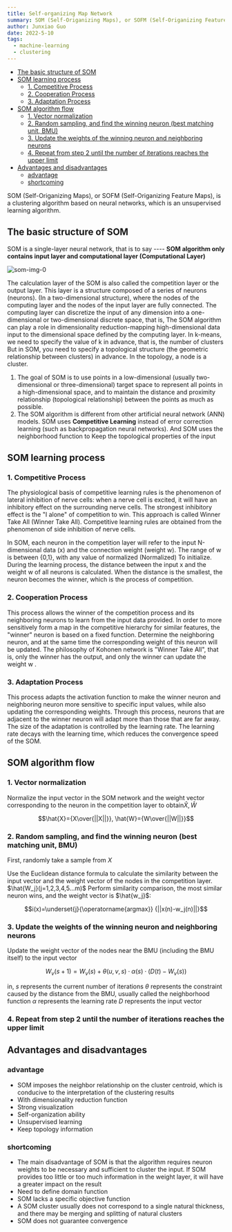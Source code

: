 ```yaml
---
title: Self-organizing Map Network 
summary: SOM (Self-Origanizing Maps), or SOFM (Self-Origanizing Feature Maps), is a clustering algorithm based on neural networks, which is an unsupervised learning algorithm.
author: Junxiao Guo
date: 2022-5-10
tags:
  - machine-learning
  - clustering
---
```


- [The basic structure of SOM](#the-basic-structure-of-som)
- [SOM learning process](#som-learning-process)
  - [1. Competitive Process](#1-competitive-process)
  - [2. Cooperation Process](#2-cooperation-process)
  - [3. Adaptation Process](#3-adaptation-process)
- [SOM algorithm flow](#som-algorithm-flow)
  - [1. Vector normalization](#1-vector-normalization)
  - [2. Random sampling, and find the winning neuron (best matching unit, BMU)](#2-random-sampling-and-find-the-winning-neuron-best-matching-unit-bmu)
  - [3. Update the weights of the winning neuron and neighboring neurons](#3-update-the-weights-of-the-winning-neuron-and-neighboring-neurons)
  - [4. Repeat from step 2 until the number of iterations reaches the upper limit](#4-repeat-from-step-2-until-the-number-of-iterations-reaches-the-upper-limit)
- [Advantages and disadvantages](#advantages-and-disadvantages)
  - [advantage](#advantage)
  - [shortcoming](#shortcoming)


SOM (Self-Origanizing Maps), or SOFM (Self-Origanizing Feature Maps), is a clustering algorithm based on neural networks, which is an unsupervised learning algorithm.

## The basic structure of SOM

SOM is a single-layer neural network, that is to say ---- **SOM algorithm only contains input layer and computational layer (Computational Layer)**

![som-img-0](https://upload.wikimedia.org/wikipedia/commons/thumb/3/35/TrainSOM.gif/440px-TrainSOM.gif)

The calculation layer of the SOM is also called the competition layer or the output layer. This layer is a structure composed of a series of neurons (neurons). (In a two-dimensional structure), where the nodes of the computing layer and the nodes of the input layer are fully connected. The computing layer can discretize the input of any dimension into a one-dimensional or two-dimensional discrete space, that is, The SOM algorithm can play a role in dimensionality reduction-mapping high-dimensional data input to the dimensional space defined by the computing layer. In k-means, we need to specify the value of k in advance, that is, the number of clusters But in SOM, you need to specify a topological structure (the geometric relationship between clusters) in advance. In the topology, a node is a cluster.

1. The goal of SOM is to use points in a low-dimensional (usually two-dimensional or three-dimensional) target space to represent all points in a high-dimensional space, and to maintain the distance and proximity relationship (topological relationship) between the points as much as possible.
2. The SOM algorithm is different from other artificial neural network (ANN) models. SOM uses **Competitive Learning** instead of error correction learning (such as backpropagation neural networks). And SOM uses the neighborhood function to Keep the topological properties of the input

## SOM learning process

### 1. Competitive Process

The physiological basis of competitive learning rules is the phenomenon of lateral inhibition of nerve cells: when a nerve cell is excited, it will have an inhibitory effect on the surrounding nerve cells. The strongest inhibitory effect is the "I alone" of competition to win. This approach is called Winner Take All (Winner Take All). Competitive learning rules are obtained from the phenomenon of side inhibition of nerve cells.

In SOM, each neuron in the competition layer will refer to the input N-dimensional data (x) and the connection weight (weight w). The range of w is between {0,1}, with any value of normalized (Normalized) To initialize. During the learning process, the distance between the input x and the weight w of all neurons is calculated. When the distance is the smallest, the neuron becomes the winner, which is the process of competition.

### 2. Cooperation Process

This process allows the winner of the competition process and its neighboring neurons to learn from the input data provided. In order to more sensitively form a map in the competitive hierarchy for similar features, the "winner" neuron is based on a fixed function. Determine the neighboring neuron, and at the same time the corresponding weight of this neuron will be updated. The philosophy of Kohonen network is "Winner Take All", that is, only the winner has the output, and only the winner can update the weight w .

### 3. Adaptation Process

This process adapts the activation function to make the winner neuron and neighboring neuron more sensitive to specific input values, while also updating the corresponding weights. Through this process, neurons that are adjacent to the winner neuron will adapt more than those that are far away. The size of the adaptation is controlled by the learning rate. The learning rate decays with the learning time, which reduces the convergence speed of the SOM.

## SOM algorithm flow

### 1. Vector normalization

Normalize the input vector in the SOM network and the weight vector corresponding to the neuron in the competition layer to obtain$\hat{X},\hat{W}$

$$\hat{X}={X\over{||X||}}, \hat{W}={W\over{||W||}}$$

### 2. Random sampling, and find the winning neuron (best matching unit, BMU)

First, randomly take a sample from $X$

Use the Euclidean distance formula to calculate the similarity between the input vector and the weight vector of the nodes in the competition layer. $\hat{W_j}(j=1,2,3,4,5...m)$ Perform similarity comparison, the most similar neuron wins, and the weight vector is $\hat{w_j}$:

$$i(x)=\underset{j}{\operatorname{argmax}} {||x(n)-w_j(n)||}$$

### 3. Update the weights of the winning neuron and neighboring neurons

Update the weight vector of the nodes near the BMU (including the BMU itself) to the input vector

$$W_v(s+1)=W_v(s)+\theta(u,v,s)\cdot\alpha(s)\cdot(D(t)-W_v(s))$$

in,
$s$ represents the current number of iterations
$\theta$ represents the constraint caused by the distance from the BMU, usually called the neighborhood function
$\alpha$ represents the learning rate
$D$ represents the input vector

### 4. Repeat from step 2 until the number of iterations reaches the upper limit

## Advantages and disadvantages

### advantage

- SOM imposes the neighbor relationship on the cluster centroid, which is conducive to the interpretation of the clustering results
- With dimensionality reduction function
- Strong visualization
- Self-organization ability
- Unsupervised learning
- Keep topology information

### shortcoming

- The main disadvantage of SOM is that the algorithm requires neuron weights to be necessary and sufficient to cluster the input. If SOM provides too little or too much information in the weight layer, it will have a greater impact on the result
- Need to define domain function
- SOM lacks a specific objective function
- A SOM cluster usually does not correspond to a single natural thickness, and there may be merging and splitting of natural clusters
- SOM does not guarantee convergence
